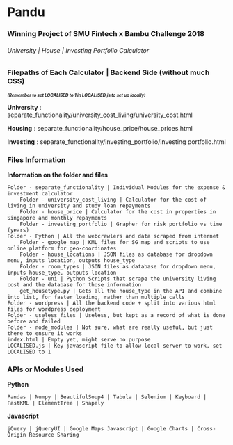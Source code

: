 # Pandu
### Winning Project of SMU Fintech x Bambu Challenge 2018
###### University | House | Investing Portfolio Calculator


### Filepaths of Each Calculator | Backend Side (without much CSS)

<sub><sup><b><i>(Remember to set LOCALISED to 1 in LOCALISED.js to set up locally)</b></i></sup></sub>

**University** : separate_functionality/university_cost_living/university_cost.html

**Housing** : separate_functionality/house_price/house_prices.html

**Investing** : separate_functionality/investing_portfolio/investing portfolio.html

### Files Information

**Information on the folder and files**

    Folder - separate_functionality | Individual Modules for the expense & investment calculator
        Folder - university_cost_living | Calculator for the cost of living in university and study loan repayments
        Folder - house_price | Calculator for the cost in properties in Singapore and monthly repayments
        Folder - investing_portfolio | Grapher for risk portfolio vs time (years)
    Folder - Python | All the webcrawlers and data scraped from internet
        Folder - google_map | KML files for SG map and scripts to use online platform for geo-coordinates
        Folder - house_locations | JSON files as database for dropdown menu, inputs location, outputs house_type
        Folder - room_types | JSON files as database for dropdown menu, inputs house_type, outputs location
        Folder - uni | Python Scripts that scrape the university living cost and the database for those information
        get_housetype.py | Gets all the house_type in the API and combine into list, for faster loading, rather than multiple calls
    Folder - wordpress | All the backend code + split into various html files for wordpress deployment
    Folder - useless files | Useless, but kept as a record of what is done before and failed
    Folder - node_modules | Not sure, what are really useful, but just there to ensure it works
    index.html | Empty yet, might serve no purpose
    LOCALISED.js | Key javascript file to allow local server to work, set LOCALISED to 1


### APIs or Modules Used

**Python**

    Pandas | Numpy | BeautifulSoup4 | Tabula | Selenium | Keyboard | FastKML | ElementTree | Shapely

**Javascript**

    jQuery | jQueryUI | Google Maps Javascript | Google Charts | Cross-Origin Resource Sharing
